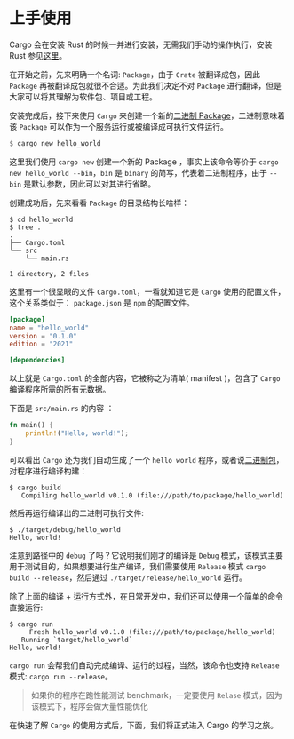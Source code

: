 # 上手使用
Cargo 会在安装 Rust 的时候一并进行安装，无需我们手动的操作执行，安装 Rust 参见[这里](https://course.rs/first-try/installation.html)。

在开始之前，先来明确一个名词: `Package`，由于 `Crate` 被翻译成包，因此 `Package` 再被翻译成包就很不合适。为此我们决定不对 `Package` 进行翻译，但是大家可以将其理解为软件包、项目或工程。

安装完成后，接下来使用 `Cargo` 来创建一个新的[二进制 Package](https://course.rs/basic/crate-module/crate.html)，二进制意味着该 `Package` 可以作为一个服务运行或被编译成可执行文件运行。

```rust
$ cargo new hello_world
```

这里我们使用 `cargo new` 创建一个新的 Package ，事实上该命令等价于 `cargo new hello_world --bin`，`bin` 是 `binary` 的简写，代表着二进制程序，由于 `--bin` 是默认参数，因此可以对其进行省略。

创建成功后，先来看看 `Package` 的目录结构长啥样：
```shell
$ cd hello_world
$ tree .
.
├── Cargo.toml
└── src
    └── main.rs

1 directory, 2 files
```

这里有一个很显眼的文件 `Cargo.toml`，一看就知道它是 `Cargo` 使用的配置文件，这个关系类似于： `package.json` 是 `npm` 的配置文件。
```toml
[package]
name = "hello_world"
version = "0.1.0"
edition = "2021"

[dependencies]
```

以上就是 `Cargo.toml` 的全部内容，它被称之为清单( manifest )，包含了 `Cargo` 编译程序所需的所有元数据。

下面是 `src/main.rs` 的内容 ：
```rust
fn main() {
    println!("Hello, world!");
}
```

可以看出 `Cargo` 还为我们自动生成了一个 `hello world` 程序，或者说[二进制包](https://course.rs/basic/crate-module/crate.html)，对程序进行编译构建：
```shell
$ cargo build
   Compiling hello_world v0.1.0 (file:///path/to/package/hello_world)
```

然后再运行编译出的二进制可执行文件:
```shell
$ ./target/debug/hello_world
Hello, world!
```

注意到路径中的 `debug` 了吗？它说明我们刚才的编译是 `Debug` 模式，该模式主要用于测试目的，如果想要进行生产编译，我们需要使用 `Release` 模式 `cargo build --release`，然后通过 `./target/release/hello_world` 运行。

除了上面的编译 + 运行方式外，在日常开发中，我们还可以使用一个简单的命令直接运行:
```shell
$ cargo run
     Fresh hello_world v0.1.0 (file:///path/to/package/hello_world)
   Running `target/hello_world`
Hello, world!
```

`cargo run` 会帮我们自动完成编译、运行的过程，当然，该命令也支持 `Release` 模式: `cargo run --release`。

> 如果你的程序在跑性能测试 benchmark，一定要使用 `Relase` 模式，因为该模式下，程序会做大量性能优化

在快速了解 `Cargo` 的使用方式后，下面，我们将正式进入 Cargo 的学习之旅。